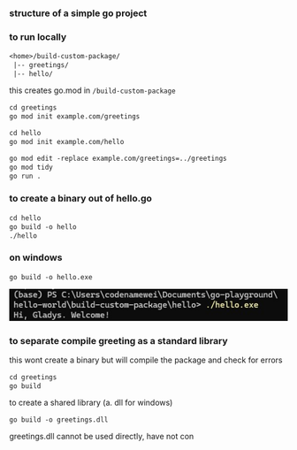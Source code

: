 ### structure of a simple go project

### to run locally
```
<home>/build-custom-package/
 |-- greetings/
 |-- hello/
```

this creates go.mod in `/build-custom-package`

```
cd greetings
go mod init example.com/greetings
```

```
cd hello
go mod init example.com/hello
```

```
go mod edit -replace example.com/greetings=../greetings
go mod tidy
go run .
```

### to create a binary out of hello.go

```
cd hello
go build -o hello
./hello
```

### on windows

```
go build -o hello.exe
```

<img src="snapshot.jpg">

### to separate compile greeting as a standard library

this wont create a binary but will compile the package and check for errors

```
cd greetings
go build
```

to create a shared library (a. dll for windows)

```
go build -o greetings.dll
```

greetings.dll cannot be used directly, have not con